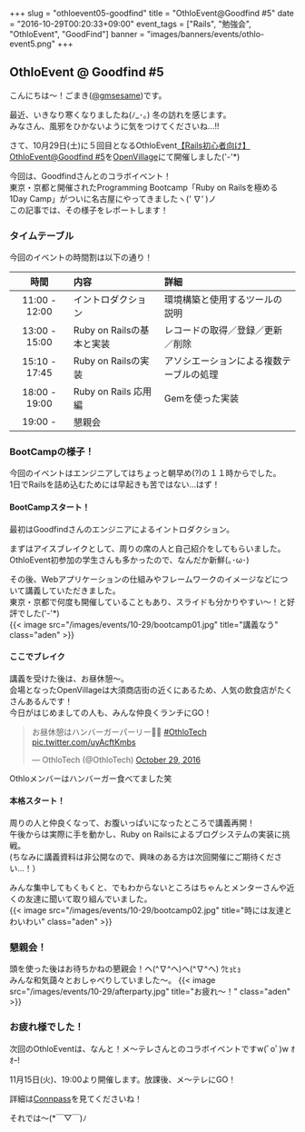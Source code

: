 +++
slug = "othloevent05-goodfind"
title = "OthloEvent@Goodfind #5"
date = "2016-10-29T00:20:33+09:00"
event_tags = ["Rails", "勉強会", "OthloEvent", "GoodFind"]
banner = "images/banners/events/othlo-event5.png"
+++

## OthloEvent @ Goodfind #5

こんにちは〜！ごまき([@gmsesame](https://twitter.com/gmsesame))です。

最近、いきなり寒くなりましたね(ﾉ_･｡) 冬の訪れを感じます。<br/>
みなさん、風邪をひかないように気をつけてくださいね…!!<br/>

さて、10月29日(土)に５回目となるOthloEvent[【Rails初心者向け】OthloEvent@Goodfind #5](http://othlotech.connpass.com/event/42511/)を[OpenVillage](https://www.facebook.com/Open-Village-297407053963807/)にて開催しました('-'*)<br/>

今回は、Goodfindさんとのコラボイベント！<br/>
東京・京都と開催されたProgramming Bootcamp「Ruby on Railsを極める1Day Camp」がついに名古屋にやってきましたヽ(‘ ∇‘ )ノ<br/>
この記事では、その様子をレポートします！<br/>



### タイムテーブル

今回のイベントの時間割は以下の通り！

|時間|内容|詳細|
|:-----:|:-----|:-----|
|11:00 - 12:00|イントロダクション|環境構築と使用するツールの説明|
|13:00 - 15:00|Ruby on Railsの基本と実装|レコードの取得／登録／更新／削除|
|15:10 - 17:45|Ruby on Railsの実装|アソシエーションによる複数テーブルの処理|
|18:00 - 19:00|Ruby on Rails 応用編|Gemを使った実装|
|19:00 - |懇親会||


### BootCampの様子！

今回のイベントはエンジニアしてはちょっと朝早め(?)の１１時からでした。<br/>
1日でRailsを詰め込むためには早起きも苦ではない…はず！<br/>


#### BootCampスタート！
最初はGoodfindさんのエンジニアによるイントロダクション。<br/>

まずはアイスブレイクとして、周りの席の人と自己紹介をしてもらいました。<br/>
OthloEvent初参加の学生さんも多かったので、なんだか新鮮(｡･ω･)<br/>

その後、Webアプリケーションの仕組みやフレームワークのイメージなどについて講義していただきました。<br/>
東京・京都で何度も開催していることもあり、スライドも分かりやすい〜！と好評でした('-'*)<br/>
{{< image src="/images/events/10-29/bootcamp01.jpg" title="講義なう" class="aden" >}}

#### ここでブレイク
講義を受けた後は、お昼休憩〜。<br/>
会場となったOpenVillageは大須商店街の近くにあるため、人気の飲食店がたくさんあるんです！<br/>
今日がはじめましての人も、みんな仲良くランチにGO！<br/>

<blockquote class="twitter-tweet" data-lang="en"><p lang="ja" dir="ltr">お昼休憩はハンバーガーパーリー🍔🎉 <a href="https://twitter.com/hashtag/OthloTech?src=hash">#OthloTech</a> <a href="https://t.co/uyAcftKmbs">pic.twitter.com/uyAcftKmbs</a></p>&mdash; OthloTech (@OthloTech) <a href="https://twitter.com/OthloTech/status/792214371132841985">October 29, 2016</a></blockquote>
<script async src="//platform.twitter.com/widgets.js" charset="utf-8"></script>

Othloメンバーはハンバーガー食べてました笑<br/>


#### 本格スタート！
周りの人と仲良くなって、お腹いっぱいになったところで講義再開！<br/>
午後からは実際に手を動かし、Ruby on Railsによるブログシステムの実装に挑戦。<br/>
(ちなみに講義資料は非公開なので、興味のある方は次回開催にご期待ください…！）<br/>

みんな集中してもくもくと、でもわからないところはちゃんとメンターさんや近くの友達に聞いて取り組んでいました。<br/>
{{< image src="/images/events/10-29/bootcamp02.jpg" title="時には友達とわいわい" class="aden" >}}


### 懇親会！

頭を使った後はお待ちかねの懇親会！ヘ(^∇^ヘ)ヘ(^∇^ヘ) ｳﾋｮﾋｮ<br/>
みんな和気藹々とおしゃべりしていました〜。
{{< image src="/images/events/10-29/afterparty.jpg" title="お疲れ〜！" class="aden" >}}

### お疲れ様でした！

次回のOthloEventは、なんと！メ〜テレさんとのコラボイベントですw(ﾟoﾟ)w ｵｵｰ!<br/>

11月15日(火)、19:00より開催します。放課後、メ〜テレにGO！

詳細は[Connpass](http://othlotech.connpass.com/event/43598/)を見てくださいね！

それでは〜(*￣▽￣)ﾉ




